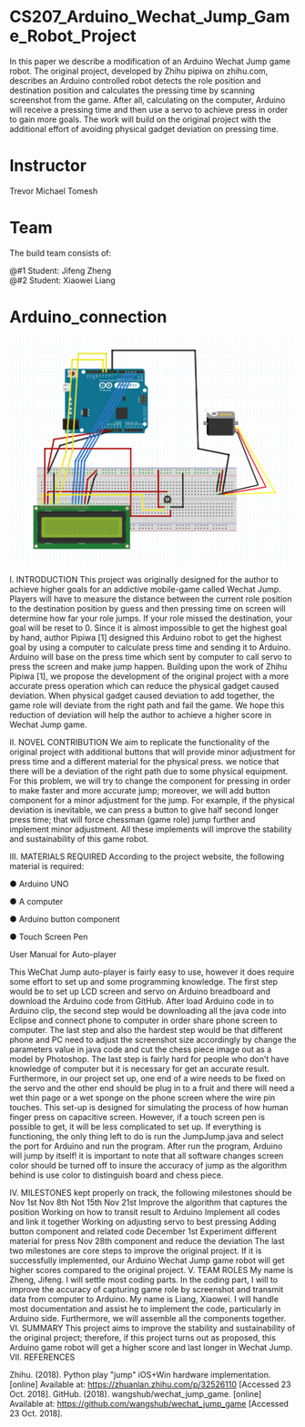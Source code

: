 # CS207_Arduino_Wechat_Jump_Game_Robot_Project

In this paper we describe a modification of an Arduino Wechat Jump game robot. The original project, developed by Zhihu pipiwa on zhihu.com, describes an Arduino controlled robot detects the role position and destination position and calculates the pressing time by scanning screenshot from the game. After all, calculating on the computer, Arduino will receive a pressing time and then use a servo to achieve press in order to gain more goals. The work will build on the original project with the additional effort of avoiding physical gadget deviation on pressing time.

# Instructor
Trevor Michael Tomesh

# Team
The build team consists of:

@#1 Student: Jifeng Zheng<br>
@#2 Student: Xiaowei Liang




# Arduino_connection
![alt text](https://github.com/zanhaomima/207project/blob/master/cs207.png)


I. INTRODUCTION
This project was originally designed for the author to achieve higher goals for an addictive mobile-game called Wechat Jump. Players will have to measure the distance between the current role position to the destination position by guess and then pressing time on screen will determine how far your role jumps. If your role missed the destination, your goal will be reset to 0. Since it is almost impossible to get the highest goal by hand, author Pipiwa [1] designed this Arduino robot to get the highest goal by using a computer to calculate press time and sending it to Arduino. Arduino will base on the press time which sent by computer to call servo to press the screen and make jump happen.
Building upon the work of Zhihu Pipiwa [1], we propose the development of the original project with a more accurate press operation which can reduce the physical gadget caused deviation. When physical gadget caused deviation to add together, the game role will deviate from the right path and fail the game. We hope this reduction of deviation will help the author to achieve a higher score in Wechat Jump game.

II. NOVEL CONTRIBUTION
We aim to replicate the functionality of the original project with additional buttons that will provide minor adjustment for press time and a different material for the physical press. we notice that there will be a deviation of the right path due to some physical equipment. For this problem, we will try to change the component for pressing in order to make faster and more accurate jump; moreover, we will add button component for a minor adjustment for the jump. For example, if the physical deviation is inevitable, we can press a button to give half second longer press time; that will force chessman (game role) jump further and implement minor adjustment. All these implements will improve the stability and sustainability of this game robot.


III. MATERIALS REQUIRED
According to the project website, the following material is required:

● Arduino UNO

● A computer

● Arduino button component

● Touch Screen Pen


User Manual for Auto-player

This WeChat Jump auto-player is fairly easy to use, however it does require some effort to set up and some programming knowledge. The first step would be to set up LCD screen and servo on Arduino breadboard and download the Arduino code from GitHub. After load Arduino code in to Arduino clip, the second step would be downloading all the java code into Eclipse and connect phone to computer in order share phone screen to computer. The last step and also the hardest step would be that different phone and PC need to adjust the screenshot size accordingly by change the parameters value in java code and cut the chess piece image out as a model by Photoshop. The last step is fairly hard for people who don’t have knowledge of computer but it is necessary for get an accurate result.
Furthermore, in our project set up, one end of a wire needs to be fixed on the servo and the other end should be plug in to a fruit and there will need a wet thin page or a wet sponge on the phone screen where the wire pin touches. This set-up is designed for simulating the process of how human finger press on capacitive screen. However, if a touch screen pen is possible to get, it will be less complicated to set up.
If everything is functioning, the only thing left to do is run the JumpJump.java and select the port for Arduino and run the program. After run the program, Arduino will jump by itself! it is important to note that all software changes screen color should be turned off to insure the accuracy of jump as the algorithm behind is use color to distinguish board and chess piece.




IV. MILESTONES
kept properly on track, the following milestones should be
Nov 1st
Nov 8th
Not 15th Nov 21st
Improve the algorithm that captures the position Working on how to transit result to Arduino
Implement all codes and link it together Working on adjusting servo to best pressing
Adding button component and related code December 1st Experiment different material for press
Nov 28th
component and reduce the deviation
The last two milestones are core steps to improve the original project. If it is successfully implemented, our Arduino Wechat Jump game robot will get higher scores compared to the original project.
V. TEAM ROLES
My name is Zheng, Jifeng. I will settle most coding parts. In the coding part, I will to improve the accuracy of capturing game role by screenshot and transmit data from computer to Arduino.
My name is Liang, Xiaowei. I will handle most documentation and assist he to implement the code, particularly in Arduino side.
Furthermore, we will assemble all the components together. VI. SUMMARY
This project aims to improve the stability and sustainability of the original project; therefore, if this project turns out as proposed, this Arduino game robot will get a higher score and last longer in Wechat Jump.
VII. REFERENCES

Zhihu. (2018). ​Python play "jump" iOS+Win hardware implementation​. [online] Available at: https://zhuanlan.zhihu.com/p/32526110 [Accessed 23 Oct. 2018].
GitHub. (2018). ​wangshub/wechat_jump_game​. [online] Available at: https://github.com/wangshub/wechat_jump_game [Accessed 23 Oct. 2018].
